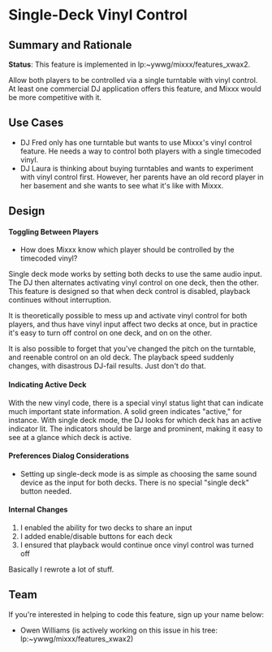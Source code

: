 # Single-Deck Vinyl Control

## Summary and Rationale

**Status**: This feature is implemented in
lp:\~ywwg/mixxx/features\_xwax2.

Allow both players to be controlled via a single turntable with vinyl
control. At least one commercial DJ application offers this feature, and
Mixxx would be more competitive with it.

## Use Cases

  - DJ Fred only has one turntable but wants to use Mixxx's vinyl
    control feature. He needs a way to control both players with a
    single timecoded vinyl.
  - DJ Laura is thinking about buying turntables and wants to experiment
    with vinyl control first. However, her parents have an old record
    player in her basement and she wants to see what it's like with
    Mixxx.

## Design

#### Toggling Between Players

  - How does Mixxx know which player should be controlled by the
    timecoded vinyl?

Single deck mode works by setting both decks to use the same audio
input. The DJ then alternates activating vinyl control on one deck, then
the other. This feature is designed so that when deck control is
disabled, playback continues without interruption.

It is theoretically possible to mess up and activate vinyl control for
both players, and thus have vinyl input affect two decks at once, but in
practice it's easy to turn off control on one deck, and on on the other.

It is also possible to forget that you've changed the pitch on the
turntable, and reenable control on an old deck. The playback speed
suddenly changes, with disastrous DJ-fail results. Just don't do that.

#### Indicating Active Deck

With the new vinyl code, there is a special vinyl status light that can
indicate much important state information. A solid green indicates
"active," for instance. With single deck mode, the DJ looks for which
deck has an active indicator lit. The indicators should be large and
prominent, making it easy to see at a glance which deck is active.

#### Preferences Dialog Considerations

  - Setting up single-deck mode is as simple as choosing the same sound
    device as the input for both decks. There is no special "single
    deck" button needed.

#### Internal Changes

1.  I enabled the ability for two decks to share an input
2.  I added enable/disable buttons for each deck
3.  I ensured that playback would continue once vinyl control was turned
    off

Basically I rewrote a lot of stuff.

## Team

If you're interested in helping to code this feature, sign up your name
below:

  - Owen Williams (is actively working on this issue in his tree:
    lp:\~ywwg/mixxx/features\_xwax2)
